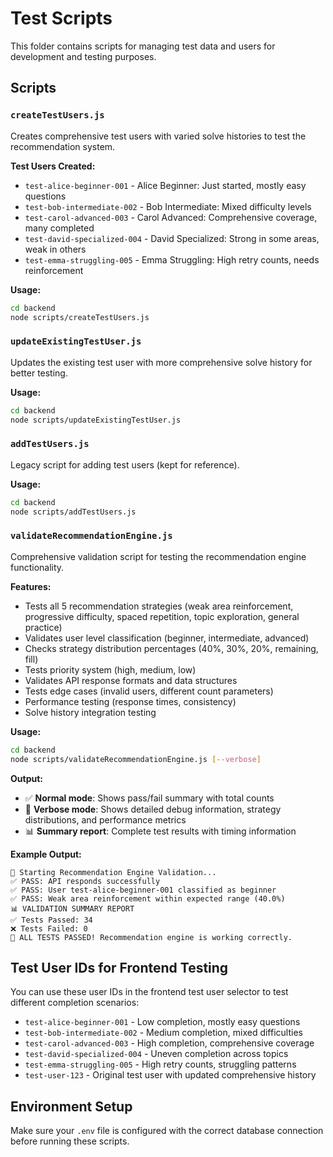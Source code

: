 # Test Scripts

This folder contains scripts for managing test data and users for development and testing purposes.

## Scripts

### `createTestUsers.js`
Creates comprehensive test users with varied solve histories to test the recommendation system.

**Test Users Created:**
- `test-alice-beginner-001` - Alice Beginner: Just started, mostly easy questions
- `test-bob-intermediate-002` - Bob Intermediate: Mixed difficulty levels
- `test-carol-advanced-003` - Carol Advanced: Comprehensive coverage, many completed
- `test-david-specialized-004` - David Specialized: Strong in some areas, weak in others
- `test-emma-struggling-005` - Emma Struggling: High retry counts, needs reinforcement

**Usage:**
```bash
cd backend
node scripts/createTestUsers.js
```

### `updateExistingTestUser.js`
Updates the existing test user with more comprehensive solve history for better testing.

**Usage:**
```bash
cd backend
node scripts/updateExistingTestUser.js
```

### `addTestUsers.js`
Legacy script for adding test users (kept for reference).

**Usage:**
```bash
cd backend
node scripts/addTestUsers.js
```

### `validateRecommendationEngine.js`
Comprehensive validation script for testing the recommendation engine functionality.

**Features:**
- Tests all 5 recommendation strategies (weak area reinforcement, progressive difficulty, spaced repetition, topic exploration, general practice)
- Validates user level classification (beginner, intermediate, advanced)
- Checks strategy distribution percentages (40%, 30%, 20%, remaining, fill)
- Tests priority system (high, medium, low)
- Validates API response formats and data structures
- Tests edge cases (invalid users, different count parameters)
- Performance testing (response times, consistency)
- Solve history integration testing

**Usage:**
```bash
cd backend
node scripts/validateRecommendationEngine.js [--verbose]
```

**Output:**
- ✅ **Normal mode**: Shows pass/fail summary with total counts
- 🐛 **Verbose mode**: Shows detailed debug information, strategy distributions, and performance metrics
- 📊 **Summary report**: Complete test results with timing information

**Example Output:**
```
🚀 Starting Recommendation Engine Validation...
✅ PASS: API responds successfully
✅ PASS: User test-alice-beginner-001 classified as beginner
✅ PASS: Weak area reinforcement within expected range (40.0%)
📊 VALIDATION SUMMARY REPORT
✅ Tests Passed: 34
❌ Tests Failed: 0
🎉 ALL TESTS PASSED! Recommendation engine is working correctly.
```

## Test User IDs for Frontend Testing

You can use these user IDs in the frontend test user selector to test different completion scenarios:

- `test-alice-beginner-001` - Low completion, mostly easy questions
- `test-bob-intermediate-002` - Medium completion, mixed difficulties  
- `test-carol-advanced-003` - High completion, comprehensive coverage
- `test-david-specialized-004` - Uneven completion across topics
- `test-emma-struggling-005` - High retry counts, struggling patterns
- `test-user-123` - Original test user with updated comprehensive history

## Environment Setup

Make sure your `.env` file is configured with the correct database connection before running these scripts. 
